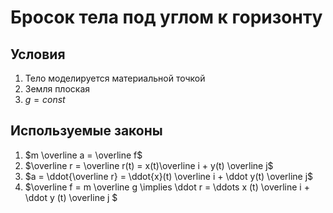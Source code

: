 # Бросок тела под углом к горизонту
## Условия
1. Тело моделируется материальной точкой
2. Земля плоская
3. $g=const$

## Используемые законы
1. $m \overline a = \overline f$
2. $\overline r = \overline r(t) = x(t)\overline i + y(t) \overline j$
3. $a = \ddot{\overline r} = \ddot{x}(t) \overline i + \ddot y(t) \overline j$
4. $\overline f = m \overline g \implies \ddot r = \ddots x (t) \overline i + \ddot y (t) \overline j $